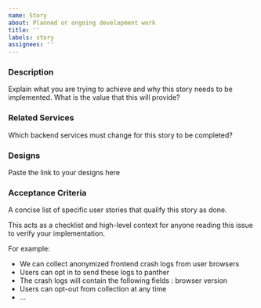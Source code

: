 ```yaml
---
name: Story
about: Planned or ongoing development work
title: ''
labels: story
assignees: ''
---
```


### Description

Explain what you are trying to achieve and why this story needs to be implemented. What is the value that this will provide?

### Related Services

Which backend services must change for this story to be completed?

### Designs

Paste the link to your designs here

### Acceptance Criteria

A concise list of specific user stories that qualify this story as done.

This acts as a checklist and high-level context for anyone reading this issue to verify your implementation.

For example:

- We can collect anonymized frontend crash logs from user browsers
- Users can opt in to send these logs to panther
- The crash logs will contain the following fields : browser version
- Users can opt-out from collection at any time
- ...
